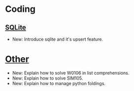 # Coding

## [SQLite](sqlite.md)

* New: Introduce sqlite and it's upsert feature.

# [Other](vim.md)

* New: Explain how to solve W0106 in list comprehensions.
* New: Explain how to solve SIM105.
* New: Explain how to manage python foldings.